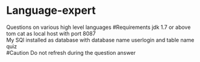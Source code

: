# Language-expert
Questions on various high level languages
#Requirements
 jdk 1.7 or above <br/> 
 tom cat as local host with port 8087 <br/>
 My SQl installed as database with database name userlogin and table name quiz<br/>
#Caution
 Do not refresh during the question answer
